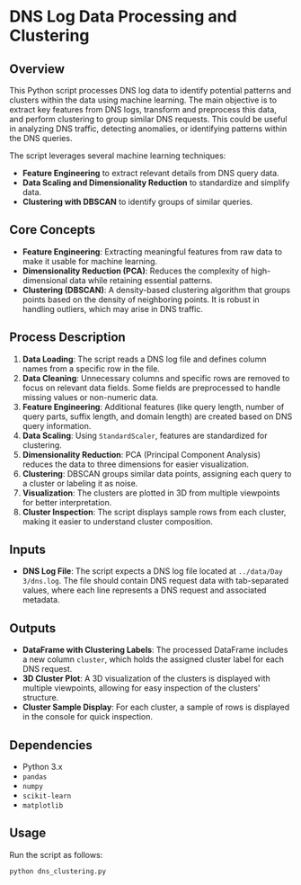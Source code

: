 # DNS Log Data Processing and Clustering

## Overview

This Python script processes DNS log data to identify potential patterns and clusters within the data using machine learning. The main objective is to extract key features from DNS logs, transform and preprocess this data, and perform clustering to group similar DNS requests. This could be useful in analyzing DNS traffic, detecting anomalies, or identifying patterns within the DNS queries.

The script leverages several machine learning techniques:
- **Feature Engineering** to extract relevant details from DNS query data.
- **Data Scaling and Dimensionality Reduction** to standardize and simplify data.
- **Clustering with DBSCAN** to identify groups of similar queries.

## Core Concepts

- **Feature Engineering**: Extracting meaningful features from raw data to make it usable for machine learning.
- **Dimensionality Reduction (PCA)**: Reduces the complexity of high-dimensional data while retaining essential patterns.
- **Clustering (DBSCAN)**: A density-based clustering algorithm that groups points based on the density of neighboring points. It is robust in handling outliers, which may arise in DNS traffic.

## Process Description

1. **Data Loading**: The script reads a DNS log file and defines column names from a specific row in the file.
2. **Data Cleaning**: Unnecessary columns and specific rows are removed to focus on relevant data fields. Some fields are preprocessed to handle missing values or non-numeric data.
3. **Feature Engineering**: Additional features (like query length, number of query parts, suffix length, and domain length) are created based on DNS query information.
4. **Data Scaling**: Using `StandardScaler`, features are standardized for clustering.
5. **Dimensionality Reduction**: PCA (Principal Component Analysis) reduces the data to three dimensions for easier visualization.
6. **Clustering**: DBSCAN groups similar data points, assigning each query to a cluster or labeling it as noise.
7. **Visualization**: The clusters are plotted in 3D from multiple viewpoints for better interpretation.
8. **Cluster Inspection**: The script displays sample rows from each cluster, making it easier to understand cluster composition.

## Inputs

- **DNS Log File**: The script expects a DNS log file located at `../data/Day 3/dns.log`. The file should contain DNS request data with tab-separated values, where each line represents a DNS request and associated metadata.

## Outputs

- **DataFrame with Clustering Labels**: The processed DataFrame includes a new column `cluster`, which holds the assigned cluster label for each DNS request.
- **3D Cluster Plot**: A 3D visualization of the clusters is displayed with multiple viewpoints, allowing for easy inspection of the clusters' structure.
- **Cluster Sample Display**: For each cluster, a sample of rows is displayed in the console for quick inspection.

## Dependencies

- Python 3.x
- `pandas`
- `numpy`
- `scikit-learn`
- `matplotlib`

## Usage

Run the script as follows:

```bash
python dns_clustering.py
